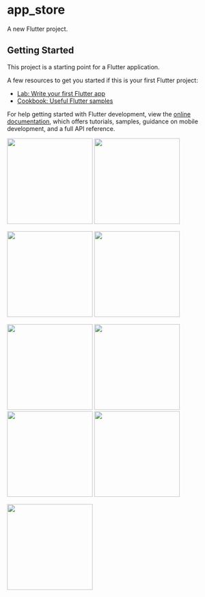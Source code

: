 # app_store

A new Flutter project.

## Getting Started

This project is a starting point for a Flutter application.

A few resources to get you started if this is your first Flutter project:

- [Lab: Write your first Flutter app](https://docs.flutter.dev/get-started/codelab)
- [Cookbook: Useful Flutter samples](https://docs.flutter.dev/cookbook)

For help getting started with Flutter development, view the
[online documentation](https://docs.flutter.dev/), which offers tutorials,
samples, guidance on mobile development, and a full API reference.



<img src="https://user-images.githubusercontent.com/118456066/211496462-8292078b-4449-4a8f-9ec6-1a697c881461.jpg" width="200px">      <img src="https://user-images.githubusercontent.com/118456066/211496512-7082cfd8-a3d9-40ba-ba37-d0a54ddc62ef.jpg" width="200px">



<img src="https://user-images.githubusercontent.com/118456066/211496532-870048bf-2df9-4cb3-bd81-6b20e174b5d9.jpg" width="200px">      <img src="https://user-images.githubusercontent.com/118456066/211496645-defe85aa-1d2d-49cc-9545-de120fab67f5.jpg" width="200px">





<img src="https://user-images.githubusercontent.com/118456066/211496743-6f9640ec-c6e3-4990-83eb-3d1521efce54.jpg" width="200px">      <img src="https://user-images.githubusercontent.com/118456066/211496764-efdc7693-6d54-4fc1-9072-c2aa24086ba8.jpg" width="200px">      <img src="https://user-images.githubusercontent.com/118456066/211496790-7a32c1bd-01b4-423d-b5f8-fcbfffafb542.jpg" width="200px">      <img src="https://user-images.githubusercontent.com/118456066/211496838-b6fd8695-ebf6-4f20-943b-3592dbb376c7.jpg" width="200px">


<img src="" width="200px">
